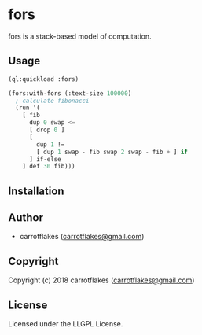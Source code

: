 # fors
fors is a stack-based model of computation. 

## Usage
``` lisp
(ql:quickload :fors)

(fors:with-fors (:text-size 100000)
  ; calculate fibonacci
  (run '(
    [ fib
      dup 0 swap <=
      [ drop 0 ]
      [
        dup 1 != 
        [ dup 1 swap - fib swap 2 swap - fib + ] if
      ] if-else
    ] def 30 fib)))
```

## Installation

## Author

* carrotflakes (carrotflakes@gmail.com)

## Copyright

Copyright (c) 2018 carrotflakes (carrotflakes@gmail.com)

## License

Licensed under the LLGPL License.

